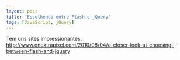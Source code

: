 ```yaml
---
layout: post
title: 'Escolhendo entre Flash e jQuery'
tags: [JavaScript, jQuery]
---
```


Tem uns sites impressionantes.<br>
<http://www.onextrapixel.com/2010/08/04/a-closer-look-at-choosing-between-flash-and-jquery>
